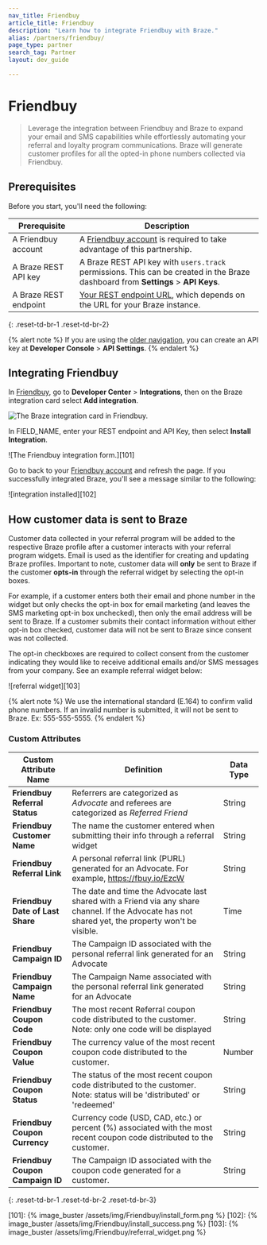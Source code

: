 ```yaml
---
nav_title: Friendbuy
article_title: Friendbuy
description: "Learn how to integrate Friendbuy with Braze."
alias: /partners/friendbuy/
page_type: partner
search_tag: Partner
layout: dev_guide

---
```


# Friendbuy

> Leverage the integration between Friendbuy and Braze to expand your email and SMS capabilities while effortlessly automating your referral and loyalty program communications. Braze will generate customer profiles for all the opted-in phone numbers collected via Friendbuy.

## Prerequisites

Before you start, you'll need the following:

| Prerequisite          | Description                                                                                                                              |
|-----------------------|------------------------------------------------------------------------------------------------------------------------------------------|
| A Friendbuy account   | A [Friendbuy account][1] is required to take advantage of this partnership.                                                              |
| A Braze REST API key  | A Braze REST API key with `users.track` permissions. This can be created in the Braze dashboard from **Settings** > **API Keys**.        |
| A Braze REST endpoint | [Your REST endpoint URL]({{site.baseurl}}/developer_guide/rest_api/basics/#endpoints), which depends on the URL for your Braze instance. |
{: .reset-td-br-1 .reset-td-br-2}

{% alert note %}
If you are using the [older navigation]({{site.baseurl}}/navigation), you can create an API key at **Developer Console** > **API Settings**.
{% endalert %}

## Integrating Friendbuy

In [Friendbuy][1], go to **Developer Center** > **Integrations**, then on the Braze integration card select **Add integration**.

![The Braze integration card in Friendbuy.]()

In FIELD_NAME, enter your REST endpoint and API Key, then select **Install Integration**.

![The Friendbuy integration form.][101]

Go to back to your [Friendbuy account][1] and refresh the page. If you successfully integrated Braze, you'll see a message similar to the following:

![integration installed][102]

## How customer data is sent to Braze

Customer data collected in your referral program will be added to the respective Braze profile after a customer interacts with your referral program widgets. Email is used as the identifier for creating and updating Braze profiles. Important to note, customer data will **only** be sent to Braze if the customer **opts-in** through the referral widget by selecting the opt-in boxes.

For example, if a customer enters both their email and phone number in the widget but only checks the opt-in box for email marketing (and leaves the SMS marketing opt-in box unchecked), then only the email address will be sent to Braze. If a customer submits their contact information without either opt-in box checked, customer data will not be sent to Braze since consent was not collected.

The opt-in checkboxes are required to collect consent from the customer indicating they would like to receive additional emails and/or SMS messages from your company. See an example referral widget below:

![referral widget][103]

{% alert note %}
We use the international standard (E.164) to confirm valid phone numbers. If an invalid number is submitted, it will not be sent to Braze. Ex: 555-555-5555.
{% endalert %}

### Custom Attributes

| Custom Attribute Name            | Definition                                                                                                                                         | Data Type |
|----------------------------------|----------------------------------------------------------------------------------------------------------------------------------------------------|-----------|
| **Friendbuy Referral Status**    | Referrers are categorized as *Advocate* and referees are categorized as *Referred Friend*                                                          | String    |
| **Friendbuy Customer Name**      | The name the customer entered when submitting their info through a referral widget                                                                 | String    |
| **Friendbuy Referral Link**      | A personal referral link (PURL) generated for an Advocate. For example, https://fbuy.io/EzcW                                                       | String    |
| **Friendbuy Date of Last Share** | The date and time the Advocate last shared with a Friend via any share channel. If the Advocate has not shared yet, the property won't be visible. | Time      |
| **Friendbuy Campaign ID**        | The Campaign ID associated with the personal referral link generated for an Advocate                                                               | String    |
| **Friendbuy Campaign Name**      | The Campaign Name associated with the personal referral link generated for an Advocate                                                             | String    |
| **Friendbuy Coupon Code**        | The most recent Referral coupon code distributed to the customer. Note: only one code will be displayed                                            | String    |
| **Friendbuy Coupon Value**       | The currency value of the most recent coupon code distributed to the customer.                                                                     | Number    |
| **Friendbuy Coupon Status**      | The status of the most recent coupon code distributed to the customer. Note: status will be 'distributed' or 'redeemed'                            | String    |
| **Friendbuy Coupon Currency**    | Currency code (USD, CAD, etc.) or percent (%) associated with the most recent coupon code distributed to the customer.                             | String    |
| **Friendbuy Coupon Campaign ID** | The Campaign ID associated with the coupon code generated for a customer.                                                                          | String    |
{: .reset-td-br-1 .reset-td-br-2 .reset-td-br-3}

[1]: https://retailer.friendbuy.io/
[101]: {% image_buster /assets/img/Friendbuy/install_form.png %}
[102]: {% image_buster /assets/img/Friendbuy/install_success.png %}
[103]: {% image_buster /assets/img/Friendbuy/referral_widget.png %}
